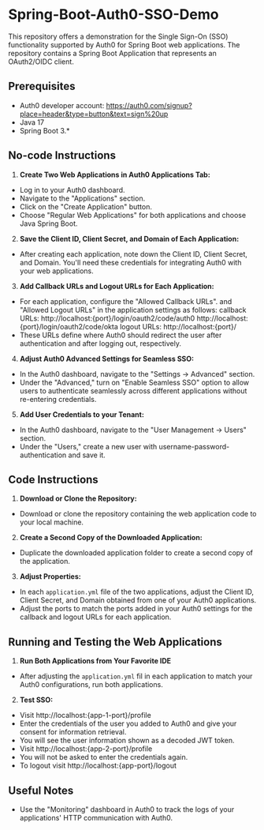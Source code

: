 
# Spring-Boot-Auth0-SSO-Demo

This repository offers a demonstration for the Single Sign-On (SSO) functionality supported by Auth0 for Spring Boot web applications. The repository contains a Spring Boot Application that represents an OAuth2/OIDC client.




## Prerequisites

 - Auth0 developer account: https://auth0.com/signup?place=header&type=button&text=sign%20up
 - Java 17
 - Spring Boot 3.*

## No-code Instructions

 1. **Create Two Web Applications in Auth0 Applications Tab:**
-   Log in to your Auth0 dashboard.
-   Navigate to the "Applications" section.
-   Click on the "Create Application" button.
-   Choose "Regular Web Applications" for both applications and choose Java Spring Boot.

2. **Save the Client ID, Client Secret, and Domain of Each Application:**
- After creating each application, note down the Client ID, Client Secret, and Domain. You'll need these credentials for integrating Auth0 with your web applications.

3. **Add Callback URLs and Logout URLs for Each Application:**
-   For each application, configure the "Allowed Callback URLs". and "Allowed Logout URLs" in the application settings as follows: 
callback URLs: http://localhost:{port}/login/oauth2/code/auth0 
http://localhost:{port}/login/oauth2/code/okta
logout URLs: http://localhost:{port}/
-   These URLs define where Auth0 should redirect the user after authentication and after logging out, respectively.

4. **Adjust Auth0 Advanced Settings for Seamless SSO:**
-   In the Auth0 dashboard, navigate to the "Settings -> Advanced" section.
-   Under the "Advanced," turn on "Enable Seamless SSO" option to allow users to authenticate seamlessly across different applications without re-entering credentials.

5. **Add User Credentials to your Tenant:**
-   In the Auth0 dashboard, navigate to the "User Management -> Users" section.
-   Under the "Users," create a new user with username-password-authentication and save it.


## Code Instructions

 1. **Download or Clone the Repository:**

-   Download or clone the repository containing the web application code to your local machine.

2. **Create a Second Copy of the Downloaded Application:**
- Duplicate the downloaded application folder to create a second copy of the application.

3. **Adjust Properties:**
-   In each `application.yml` file of the two applications, adjust the Client ID, Client Secret, and Domain obtained from one of your Auth0 applications.
- Adjust the ports to match the ports added in your Auth0 settings for the callback and logout URLs for each application.


## Running and Testing the Web Applications

 1. **Run Both Applications from Your Favorite IDE**

-   After adjusting the `application.yml` fil in each application to match your Auth0 configurations, run both applications.

2. **Test SSO:**
- Visit http://localhost:{app-1-port}/profile
- Enter the credentials of the user you added to Auth0 and give your consent for information retrieval.
- You will see the user information shown as a decoded JWT token.
- Visit http://localhost:{app-2-port}/profile
- You will not be asked to enter the credentials again.
- To logout visit http://localhost:{app-port}/logout

## Useful Notes
- Use the "Monitoring" dashboard in Auth0 to track the logs of your applications' HTTP communication with Auth0.



